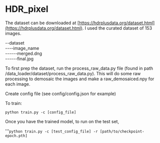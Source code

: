 # HDR_pixel

The dataset can be downloaded at [https://hdrplusdata.org/dataset.html](https://hdrplusdata.org/dataset.html). I used the curated dataset of 153 images.

--dataset<br>
----image_name<br>
------merged.dng<br>
------final.jpg<br>

To first prep the dataset, run the process_raw_data.py file (found in path /data_loader/dataset/process_raw_data.py). This will do some raw processing to demosaic the images and make a raw_demosaiced.npy for each image. 


Create config file (see config/config.json for example)

To train:

```python train.py -c [config_file] ```


Once you have the trained model, to run on the test set,

'''```python train.py -c [test_config_file] -r [path/to/checkpoint-epoch.pth]``` 


